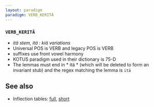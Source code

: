 ```yaml
---
layout: paradigm
paradigm: VERB_KERITÄ
---
```

### ` VERB_KERITÄ `

* _itä stem, itä : kiä variations_
* Universal POS is VERB and legacy POS is VERB
* suffixes use front vowel harmony
* KOTUS paradigm used in their dictionary is 75-D
* The lemmas must end in * itä * (which will be deleted to form an invariant stub) and the regex matching the lemma is ` itä `

## See also

* Inflection tables: [full](gen/K/keritä.html), [short](gen/K/keritä_wikt.html)

